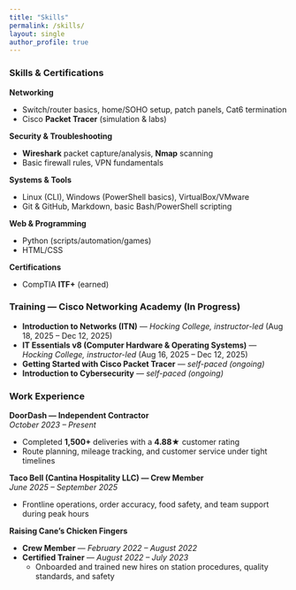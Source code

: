 ```yaml
---
title: "Skills"
permalink: /skills/
layout: single
author_profile: true
---
```


### Skills & Certifications
**Networking**
- Switch/router basics, home/SOHO setup, patch panels, Cat6 termination  
- Cisco **Packet Tracer** (simulation & labs)

**Security & Troubleshooting**
- **Wireshark** packet capture/analysis, **Nmap** scanning  
- Basic firewall rules, VPN fundamentals

**Systems & Tools**
- Linux (CLI), Windows (PowerShell basics), VirtualBox/VMware  
- Git & GitHub, Markdown, basic Bash/PowerShell scripting

**Web & Programming**
- Python (scripts/automation/games)
-  HTML/CSS

**Certifications**
- CompTIA **ITF+** (earned)

### Training — Cisco Networking Academy (In Progress)
- **Introduction to Networks (ITN)** — *Hocking College, instructor-led* (Aug 18, 2025 – Dec 12, 2025)  
- **IT Essentials v8 (Computer Hardware & Operating Systems)** — *Hocking College, instructor-led* (Aug 16, 2025 – Dec 12, 2025)  
- **Getting Started with Cisco Packet Tracer** — *self-paced (ongoing)*  
- **Introduction to Cybersecurity** — *self-paced (ongoing)*


### Work Experience
**DoorDash — Independent Contractor**  
*October 2023 – Present*  
- Completed **1,500+** deliveries with a **4.88★** customer rating  
- Route planning, mileage tracking, and customer service under tight timelines

**Taco Bell (Cantina Hospitality LLC) — Crew Member**  
*June 2025 – September 2025*  
- Frontline operations, order accuracy, food safety, and team support during peak hours

**Raising Cane’s Chicken Fingers**  
- **Crew Member** — *February 2022 – August 2022*  
- **Certified Trainer** — *August 2022 – July 2023*  
  - Onboarded and trained new hires on station procedures, quality standards, and safety

